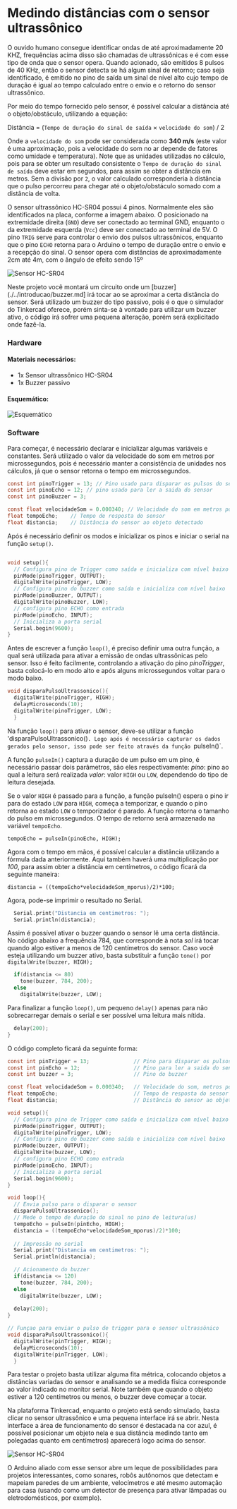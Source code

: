 # Medindo distâncias com o sensor ultrassônico

O ouvido humano consegue identificar ondas de até aproximadamente 20 KHZ, frequências acima disso são chamadas de ultrassônicas e é com esse tipo de onda que o sensor opera. Quando acionado, são emitidos 8 pulsos de 40 KHz, então o sensor detecta se há algum sinal de retorno; caso seja identificado, é emitido no pino de saída um sinal de nível alto cujo tempo de duração é igual ao tempo calculado entre o envio e o retorno do sensor ultrassônico.

Por meio do tempo fornecido pelo sensor, é possível calcular a distância até o objeto/obstáculo, utilizando a equação:

Distância  = (`Tempo de duração do sinal de saída` × `velocidade do som`) / 2

Onde a `velocidade do som` pode ser considerada como __340 m/s__ (este valor é uma aproximação, pois a velocidade do som no ar depende de fatores como umidade e temperatura). Note que as unidades utilizadas no cálculo, pois para se obter um resultado consistente o `Tempo de duração do sinal de saída` deve estar em segundos, para assim se obter a distância em metros. Sem a divisão por `2`, o valor calculado corresponderia à distância que o pulso percorreu para chegar até o objeto/obstáculo somado com a distância de volta.

O sensor ultrassônico HC-SR04 possui 4 pinos. Normalmente eles são identificados na placa, conforme a imagem abaixo. O posicionado na extremidade direita (`GND`) deve ser conectado ao terminal GND, enquanto o da extremidade esquerda (`Vcc`) deve ser conectado ao terminal de 5V. O pino `TRIG` serve para controlar o envio dos pulsos ultrassônicos, enquanto que o pino `ECHO` retorna para o Arduino o tempo de duração entre o envio e a recepção do sinal. O sensor opera com distâncias de aproximadamente 2cm até 4m, com o ângulo de efeito sendo 15º

![Sensor HC-SR04](./images/sensor-ultrassonico.png)

Neste projeto você montará um circuito onde um [buzzer](./../introducao/buzzer.md] irá tocar ao se aproximar a certa distância do sensor. Será utilizado um buzzer do tipo passivo, pois é o que o simulador do Tinkercad oferece, porém sinta-se à vontade para utilizar um buzzer ativo, o código irá sofrer uma pequena alteração, porém será explicitado onde fazê-la.

### Hardware
#### Materiais necessários:
- 1x Sensor ultrassônico HC-SR04
- 1x Buzzer passivo
#### Esquemático:
![Esquemático](./images/medindo-distancia.png)

### Software

Para começar, é necessário declarar e inicializar algumas variáveis e constantes. Será utilizado o valor da velocidade do som em metros por microssegundos, pois é necessário manter a consistência de unidades nos cálculos, já que o sensor retorna o tempo em microssegundos. 

``` C
const int pinoTrigger = 13; // Pino usado para disparar os pulsos do sensor
const int pinoEcho = 12; // pino usado para ler a saida do sensor
const int pinoBuzzer = 3;

const float velocidadeSom = 0.000340; // Velocidade do som em metros por microssegundo
float tempoEcho;	// Tempo de resposta do sensor
float distancia;	// Distância do sensor ao objeto detectado
```

Após é necessário definir os modos e inicializar os pinos e iniciar o serial na função `setup()`. 
```C

void setup(){
  // Configura pino de Trigger como saída e inicializa com nível baixo
  pinMode(pinoTrigger, OUTPUT);
  digitalWrite(pinoTrigger, LOW);
  // Configura pino do buzzer como saída e inicializa com nível baixo
  pinMode(pinoBuzzer, OUTPUT);
  digitalWrite(pinoBuzzer, LOW);
  // configura pino ECHO como entrada
  pinMode(pinoEcho, INPUT);	
  // Inicializa a porta serial
  Serial.begin(9600);
}
```

Antes de escrever a função `loop()`, é preciso definir uma outra função, a qual será utilizada para ativar a emissão de ondas ultrassônicas pelo sensor. Isso é feito facilmente, controlando a ativação do pino *pinoTrigger*, basta colocá-lo em modo alto  e após alguns microssegundos voltar para o modo baixo.
```C
void disparaPulsoUltrassonico(){
  digitalWrite(pinoTrigger, HIGH);
  delayMicroseconds(10);
  digitalWrite(pinoTrigger, LOW);
  }
```

Na função `loop()` para ativar o sensor, deve-se utilizar a função 'disparaPulsoUltrassonico()`. Logo após é necessário capturar os dados gerados pelo sensor, isso pode ser feito através da função `pulseIn()`.

A função `pulseIn()` captura a duração de um pulso em um pino, é necessário passar dois parâmetros, são eles respectivamente:
*pino*: pino ao qual a leitura será realizada
*valor*: valor `HIGH` ou `LOW`, dependendo do tipo de leitura desejada.

Se o valor `HIGH` é passado para a função, a função pulseIn() espera o pino ir para do estado `LOW` para `HIGH`, começa a temporizar, e quando o pino retorna ao estado `LOW` o temporizador é parado. A função retorna o tamanho do pulso em microssegundos. O tempo de retorno será armazenado na variável `tempoEcho`.  

`tempoEcho = pulseIn(pinoEcho, HIGH);`

Agora com o tempo em mãos, é possível calcular a distância utilizando a fórmula dada anteriormente. Aqui também haverá uma multiplicação por *100*, para assim obter a distância em centímetros, o código ficará da seguinte maneira:

`distancia = ((tempoEcho*velocidadeSom_mporus)/2)*100;`

Agora, pode-se imprimir o resultado no Serial.

```C
  Serial.print("Distancia em centimetros: ");
  Serial.println(distancia);
```
Assim é possível ativar o buzzer quando o sensor lê uma certa distância. No código abaixo a frequência 784, que corresponde à nota *sol* irá tocar quando algo estiver a menos de 120 centímetros do sensor. Caso você esteja utilizando um buzzer ativo, basta substituir a função `tone()` por `digitalWrite(buzzer, HIGH);`

```C
  if(distancia <= 80)
    tone(buzzer, 784, 200); 
  else
    digitalWrite(buzzer, LOW);
  ```

Para finalizar a função `loop()`, um pequeno `delay()` apenas para não sobrecarregar demais o serial e ser possível uma leitura mais nítida.

```C
  delay(200);  
}
```

O código completo ficará da seguinte forma:

```C
const int pinTrigger = 13;              // Pino para disparar os pulsos do sensor
const int pinEcho = 12;                 // Pino para ler a saida do sensor
const int buzzer = 3;                   // Pino do buzzer

const float velocidadeSom = 0.000340;   // Velocidade do som, metros por microssegundo
float tempoEcho;                        // Tempo de resposta do sensor
float distancia;                        // Distância do sensor ao objeto detectado

void setup(){
  // Configura pino de Trigger como saída e inicializa com nível baixo
  pinMode(pinoTrigger, OUTPUT);
  digitalWrite(pinoTrigger, LOW);
  // Configura pino do buzzer como saída e inicializa com nível baixo
  pinMode(buzzer, OUTPUT);
  digitalWrite(buzzer, LOW);
  // configura pino ECHO como entrada
  pinMode(pinoEcho, INPUT);	
  // Inicializa a porta serial
  Serial.begin(9600);
}

void loop(){
  // Envia pulso para o disparar o sensor
  disparaPulsoUltrassonico();
  // Mede o tempo de duração do sinal no pino de leitura(us)
  tempoEcho = pulseIn(pinEcho, HIGH);
  distancia = ((tempoEcho*velocidadeSom_mporus)/2)*100;
  
  // Impressão no serial
  Serial.print("Distancia em centimetros: ");
  Serial.println(distancia);

  // Acionamento do buzzer
  if(distancia <= 120)
    tone(buzzer, 784, 200); 
  else
    digitalWrite(buzzer, LOW);
  
  delay(200);
}

// Funçao para enviar o pulso de trigger para o sensor ultrassônico
void disparaPulsoUltrassonico(){
  digitalWrite(pinTrigger, HIGH);
  delayMicroseconds(10);
  digitalWrite(pinTrigger, LOW);
  }
```

Para testar o projeto basta utilizar alguma fita métrica, colocando objetos a distâncias variadas do sensor e analisando se a medida física corresponde ao valor indicado no monitor serial. Note também que quando o objeto estiver a 120 centímetros ou menos, o buzzer deve começar a tocar.

Na plataforma Tinkercad, enquanto o projeto está sendo simulado, basta clicar no sensor ultrassônico e uma pequena interface irá se abrir. Nesta interface a área de funcionamento do sensor é destacada na cor azul, é possível posicionar um objeto nela e sua distância medindo tanto em polegadas quanto em centímetros)  aparecerá logo acima do sensor.

![Sensor HC-SR04](./images/sensor-ultrassonico-tinkercad.png)


O Arduino aliado com esse sensor abre um leque de possibilidades para projetos interessantes, como sonares, robôs autônomos que detectam e mapeiam paredes de um ambiente, velocímetros e até mesmo automação para casa (usando como um detector de presença para ativar lâmpadas ou eletrodomésticos, por exemplo).
